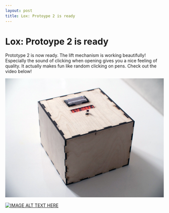 ```yaml
---
layout: post
title: Lox: Protoype 2 is ready
---
```


# Lox: Protoype 2 is ready

Prototype 2 is now ready. The lift mechanism is working beautifully! Especially the sound
of clicking when opening gives you a nice feeling of quality. It actually makes fun like
random clicking on pens. Check out the video below!

![alt text](/images/model2.jpg "Logo Title Text 1")

[![IMAGE ALT TEXT HERE](http://img.youtube.com/vi/wyVM1x2QQp0&/0.jpg)](http://www.youtube.com/watch?v=wyVM1x2QQp0&)
